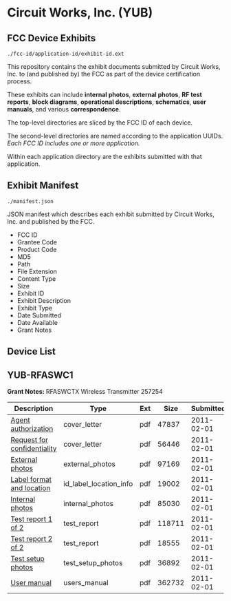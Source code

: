 # Circuit Works, Inc. (YUB)
## FCC Device Exhibits

```
./fcc-id/application-id/exhibit-id.ext
```

This repository contains the exhibit documents submitted by Circuit Works, Inc. to (and published by) the FCC as part of the device certification process.

These exhibits can include **internal photos**, **external photos**, **RF test reports**, **block diagrams**, **operational descriptions**, **schematics**, **user manuals**, and various **correspondence**.

The top-level directories are sliced by the FCC ID of each device.

The second-level directories are named according to the application UUIDs. *Each FCC ID includes one or more application.*

Within each application directory are the exhibits submitted with that application. 

## Exhibit Manifest

```
./manifest.json
```

JSON manifest which describes each exhibit submitted by Circuit Works, Inc. and published by the FCC.

- FCC ID
- Grantee Code
- Product Code
- MD5
- Path
- File Extension
- Content Type
- Size
- Exhibit ID
- Exhibit Description
- Exhibit Type
- Date Submitted
- Date Available
- Grant Notes

## Device List
## YUB-RFASWC1
**Grant Notes:** RFASWCTX Wireless Transmitter 257254

| Description | Type | Ext | Size | Submitted | Available |
| ----------- | ---- | --- | ---- | --------- | --------- |
| [Agent authorization](YUB-RFASWC1/b0946f7ff611ad9e9448be843b596544/1412289.pdf) | cover_letter | pdf | 47837 | 2011-02-01 | 2011-02-01 |
| [Request for confidentiality](YUB-RFASWC1/b0946f7ff611ad9e9448be843b596544/1412290.pdf) | cover_letter | pdf | 56446 | 2011-02-01 | 2011-02-01 |
| [External photos](YUB-RFASWC1/b0946f7ff611ad9e9448be843b596544/1412291.pdf) | external_photos | pdf | 97169 | 2011-02-01 | 2011-02-01 |
| [Label format and location](YUB-RFASWC1/b0946f7ff611ad9e9448be843b596544/1412292.pdf) | id_label_location_info | pdf | 19002 | 2011-02-01 | 2011-02-01 |
| [Internal photos](YUB-RFASWC1/b0946f7ff611ad9e9448be843b596544/1412293.pdf) | internal_photos | pdf | 85030 | 2011-02-01 | 2011-02-01 |
| [Test report 1 of 2](YUB-RFASWC1/b0946f7ff611ad9e9448be843b596544/1412294.pdf) | test_report | pdf | 118711 | 2011-02-01 | 2011-02-01 |
| [Test report 2 of 2](YUB-RFASWC1/b0946f7ff611ad9e9448be843b596544/1412295.pdf) | test_report | pdf | 18555 | 2011-02-01 | 2011-02-01 |
| [Test setup photos](YUB-RFASWC1/b0946f7ff611ad9e9448be843b596544/1412296.pdf) | test_setup_photos | pdf | 36892 | 2011-02-01 | 2011-02-01 |
| [User manual](YUB-RFASWC1/b0946f7ff611ad9e9448be843b596544/1412288.pdf) | users_manual | pdf | 362732 | 2011-02-01 | 2011-02-01 |
